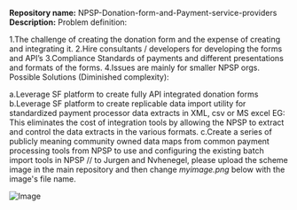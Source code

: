 __Repository name:__ 
NPSP-Donation-form-and-Payment-service-providers<br>
__Description:__ 
Problem definition:

1.The challenge of creating the donation form and the expense of creating and integrating it.
2.Hire consultants / developers for developing the forms and API’s
3.Compliance Standards of payments and different presentations and formats of the forms.
4.Issues are mainly for smaller NPSP orgs. Possible Solutions (Diminished complexity):

a.Leverage SF platform to create fully API integrated donation forms
b.Leverage SF platform to create replicable data import utility for standardized payment processor data extracts in XML, csv or MS excel EG: This eliminates the cost of integration tools by allowing the NPSP to extract and control the data extracts in the various formats.
c.Create a series of publicly meaning community owned data maps from common payment processing tools from NPSP to use and configuring the existing batch import tools in NPSP
// to Jurgen and Nvhenegel, please upload the scheme image in the main repository and then change *myimage.png* below with the image's file name.

![Image](https://github.com/SFDO-Sprint-2019-Amsterdam/NPSP-Donation-form-and-Payment-service-providers/blob/master/myimage.png?raw=true)
